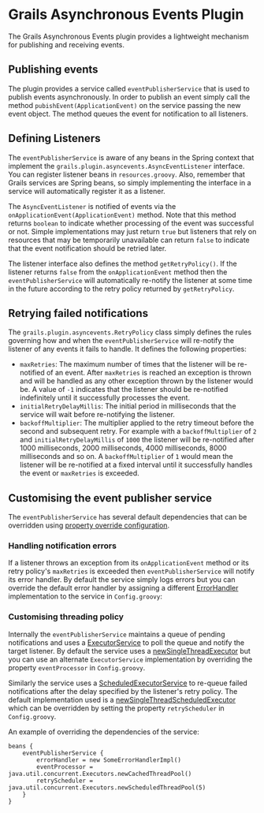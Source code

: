 # Grails Asynchronous Events Plugin

The Grails Asynchronous Events plugin provides a lightweight mechanism for publishing and receiving events.

## Publishing events

The plugin provides a service called `eventPublisherService` that is used to publish events asynchronously. In order to publish an event simply call the method `pubishEvent(ApplicationEvent)` on the service passing the new event object. The method queues the event for notification to all listeners.

## Defining Listeners

The `eventPublisherService` is aware of any beans in the Spring context that implement the `grails.plugin.asyncevents.AsyncEventListener` interface. You can register listener beans in `resources.groovy`. Also, remember that Grails services are Spring beans, so simply implementing the interface in a service will automatically register it as a listener.

The `AsyncEventListener` is notified of events via the `onApplicationEvent(ApplicationEvent)` method. Note that this method returns `boolean` to indicate whether processing of the event was successful or not. Simple implementations may just return `true` but listeners that rely on resources that may be temporarily unavailable can return `false` to indicate that the event notification should be retried later.

The listener interface also defines the method `getRetryPolicy()`. If the listener returns `false` from the `onApplicationEvent` method then the `eventPublisherService` will automatically re-notify the listener at some time in the future according to the retry policy returned by `getRetryPolicy`.

## Retrying failed notifications

The `grails.plugin.asyncevents.RetryPolicy` class simply defines the rules governing how and when the `eventPublisherService` will re-notify the listener of any events it fails to handle. It defines the following properties:

* `maxRetries`: The maximum number of times that the listener will be re-notified of an event. After `maxRetries` is reached an exception is thrown and will be handled as any other exception thrown by the listener would be. A value of `-1` indicates that the listener should be re-notified indefinitely until it successfully processes the event.
* `initialRetryDelayMillis`: The initial period in milliseconds that the service will wait before re-notifying the listener.
* `backoffMultiplier`: The multiplier applied to the retry timeout before the second and subsequent retry. For example with a `backoffMultiplier` of `2` and `initialRetryDelayMillis` of `1000` the listener will be re-notified after 1000 milliseconds, 2000 milliseconds, 4000 milliseconds, 8000 milliseconds and so on. A `backoffMultiplier` of `1` would mean the listener will be re-notified at a fixed interval until it successfully handles the event or `maxRetries` is exceeded.

## Customising the event publisher service

The `eventPublisherService` has several default dependencies that can be overridden using [property override configuration].

### Handling notification errors

If a listener throws an exception from its `onApplicationEvent` method or its retry policy's `maxRetries` is exceeded then `eventPublisherService` will notify its error handler. By default the service simply logs errors but you can override the default error handler by assigning a different [ErrorHandler] implementation to the service in `Config.groovy`:

### Customising threading policy

Internally the `eventPublisherService` maintains a queue of pending notifications and uses a [ExecutorService] to poll the queue and notify the target listener. By default the service uses a [newSingleThreadExecutor] but you can use an alternate `ExecutorService` implementation by overriding the property `eventProcessor` in `Config.groovy`.

Similarly the service uses a [ScheduledExecutorService] to re-queue failed notifications after the delay specified by the listener's retry policy. The default implementation used is a [newSingleThreadScheduledExecutor] which can be overridden by setting the property `retryScheduler` in `Config.groovy`.

An example of overriding the dependencies of the service:

	beans {
		eventPublisherService {
			errorHandler = new SomeErrorHandlerImpl()
			eventProcessor = java.util.concurrent.Executors.newCachedThreadPool()
			retryScheduler = java.util.concurrent.Executors.newScheduledThreadPool(5)
		}
	}
	
[Property Override Configuration]: http://grails.org/doc/latest/guide/14.%20Grails%20and%20Spring.html#14.6%20Property%20Override%20Configuration
[ErrorHandler]: http://static.springsource.org/spring/docs/3.0.x/javadoc-api/org/springframework/util/ErrorHandler.html "org.springframework.util.ErrorHandler"
[ExecutorService]: http://java.sun.com/javase/6/docs/api/java/util/concurrent/ExecutorService.html "java.util.concurrent.ExecutorService"
[ScheduledExecutorService]: http://java.sun.com/javase/6/docs/api/java/util/concurrent/ScheduledExecutorService.html "java.util.concurrent.ScheduledExecutorService"
[newSingleThreadExecutor]: http://java.sun.com/javase/6/docs/api/java/util/concurrent/Executors.html#newSingleThreadExecutor() "java.util.concurrent.Executors.newSingleThreadExecutor()"
[newSingleThreadScheduledExecutor]: http://java.sun.com/javase/6/docs/api/java/util/concurrent/Executors.html#newSingleThreadScheduledExecutor() "java.util.concurrent.Executors.newSingleThreadScheduledExecutor()"
